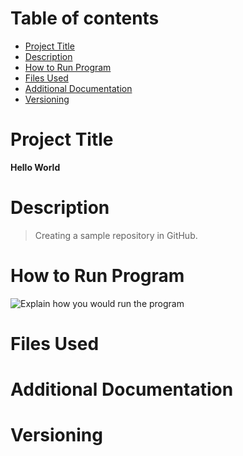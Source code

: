 # Table of contents
  - [Project Title](#Project-Title)
  - [Description](#Description)
  - [How to Run Program](#How-to-Run-Program)
  - [Files Used](#Files-Used)
  - [Additional Documentation](#Additional-Documentation)
  - [Versioning](#Versioning)
# Project Title
  **Hello World**
# Description
  > Creating a sample repository in GitHub.
# How to Run Program
  ![Explain how you would run the program](/Images.jpg)
# Files Used
# Additional Documentation
# Versioning
